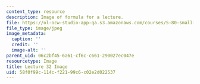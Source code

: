 ```yaml
---
content_type: resource
description: Image of formula for a lecture.
file: https://ol-ocw-studio-app-qa.s3.amazonaws.com/courses/5-80-small-molecule-spectroscopy-and-dynamics-fall-2008/58f0f99c114cf22199c6c02e2d022537_lec32image1.jpg
file_type: image/jpeg
image_metadata:
  caption: ''
  credit: ''
  image-alt: ''
parent_uid: 06c2bf45-6a61-cf6c-c661-290027ec047e
resourcetype: Image
title: Lecture 32 Image
uid: 58f0f99c-114c-f221-99c6-c02e2d022537
---
```

